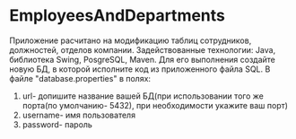 # EmployeesAndDepartments
Приложение расчитано на модификацию таблиц сотрудников, должностей, отделов компании.
Задействованные технологии: Java, библиотека Swing, PosgreSQL, Maven.
Для его выполнения создайте новую БД, в которой исполните код из приложенного файла SQL.
В файле "database.properties" в полях:
  1)  url- допишите название вашей БД(при использовании того же порта(по умолчанию- 5432), при необходимости укажите ваш порт)
  2)  username- имя пользователя
  3)  password- пароль
